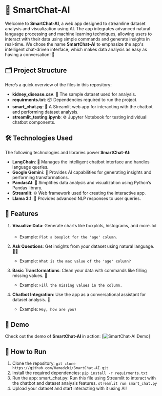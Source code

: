 # 🤖 SmartChat-AI

Welcome to **SmartChat-AI**, a web app designed to streamline dataset analysis and visualization using AI. The app integrates advanced natural language processing and machine learning techniques, allowing users to interact with their data using simple commands and generate insights in real-time. We chose the name **SmartChat-AI** to emphasize the app's intelligent chat-driven interface, which makes data analysis as easy as having a conversation! 💬

## 🗂️ Project Structure

Here’s a quick overview of the files in this repository:

- **kidney_disease.csv**: 🧬 The sample dataset used for analysis.
- **requirments.txt**: 📦 Dependencies required to run the project.
- **smart_chat.py**: 🤖 A Streamlit web app for interacting with the chatbot and performing dataset analysis.
- **streamlit_testing.ipynb**: ⚙️ Jupyter Notebook for testing individual chatbot components.

## 🛠️ Technologies Used

The following technologies and libraries power **SmartChat-AI**:

- **LangChain**: 🔗 Manages the intelligent chatbot interface and handles language queries.
- **Google Gemini**: 🧠 Provides AI capabilities for generating insights and performing transformations.
- **PandasAI**: 🐼 Simplifies data analysis and visualization using Python’s Pandas library.
- **Streamlit**: 🌐 Web framework used for creating the interactive app.
- **Llama 3.1**: 🦙 Provides advanced NLP responses to user queries.

## 🚀 Features

1. **Visualize Data**: Generate charts like boxplots, histograms, and more. 📊
    - Example: `Plot a boxplot for the 'age' column.`
  
2. **Ask Questions**: Get insights from your dataset using natural language. 🧑‍🏫
    - Example: `What is the max value of the 'age' column?`

3. **Basic Transformations**: Clean your data with commands like filling missing values. 🧹
    - Example: `Fill the missing values in the column.`

4. **Chatbot Integration**: Use the app as a conversational assistant for dataset analysis. 🤖
    - Example: `Hey, how are you?`

## 🎥 Demo

Check out the demo of **SmartChat-AI** in action:
[![SmartChat-AI Demo](https://editor.gemoo.com/share/lg0ZpI7kb3QY1YVnD)]



## 🚀 How to Run

1. Clone the repository:
   `git clone https://github.com/Hamadzki/SmartChat-AI.git`
2. Install the required dependencies:
   `pip install -r requirments.txt`
3. Run the app:
   smart_chat.py: Run this file using Streamlit to interact with the chatbot and dataset analysis features.
   `streamlit run smart_chat.py`
4. Upload your dataset and start interacting with it using AI!



